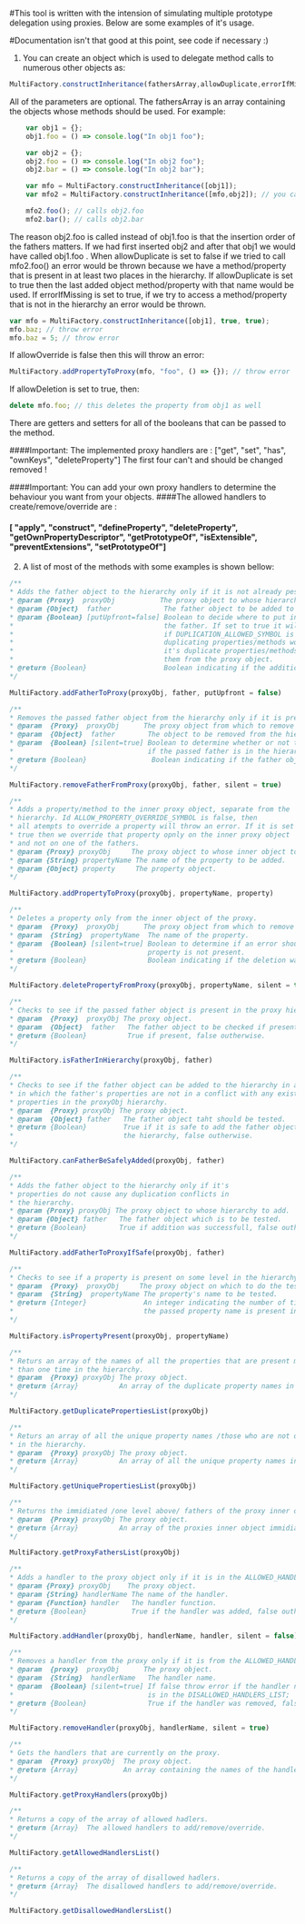 #This tool is written with the intension of simulating multiple prototype delegation using proxies. Below are some  examples of it's usage.

#Documentation isn't that good at this point, see code if necessary :)

1. You can create an object which is used to delegate method calls to numerous other objects as:
```javascript
MultiFactory.constructInheritance(fathersArray,allowDuplicate,errorIfMissing,allowOverride,allowDeletion)
```

All of the parameters are optional. The fathersArray is an array containing the objects whose methods should be used. For example:
```javascript
    var obj1 = {};
    obj1.foo = () => console.log("In obj1 foo");

    var obj2 = {};
    obj2.foo = () => console.log("In obj2 foo");
    obj2.bar = () => console.log("In obj2 bar");

    var mfo = MultiFactory.constructInheritance([obj1]);
    var mfo2 = MultiFactory.constructInheritance([mfo,obj2]); // you can use other proxies as well

    mfo2.foo(); // calls obj2.foo
    mfo2.bar(); // calls obj2.bar
```

The reason obj2.foo is called instead of obj1.foo is that the insertion order of the fathers matters. If we had first inserted obj2 and after that obj1 we would have called obj1.foo .
When allowDuplicate is set to false if we tried to call mfo2.foo() an error would be thrown because we have a method/property that is present in at least two places in the hierarchy. If allowDuplicate is set to true then the last added object method/property with that name would be used.
If errorIfMissing is set to true, if we try to access a method/property that is not in the hierarchy an error would be thrown.
```javascript
var mfo = MultiFactory.constructInheritance([obj1], true, true);
mfo.baz; // throw error
mfo.baz = 5; // throw error
```
If allowOverride is false then this will throw an error:
```javascript
MultiFactory.addPropertyToProxy(mfo, "foo", () => {}); // throw error
```
If allowDeletion is set to true, then:
```javascript
delete mfo.foo; // this deletes the property from obj1 as well
```
There are getters and setters for all of the booleans that can be passed to the method.

####Important: The implemented proxy handlers are : ["get", "set", "has", "ownKeys", "deleteProperty"]
The first four can't and should be changed removed !

####Important: You can add your own proxy handlers to determine the behaviour you want from your objects.
####The allowed handlers to create/remove/override are :
#### [ "apply", "construct", "defineProperty", "deleteProperty",  "getOwnPropertyDescriptor", "getPrototypeOf", "isExtensible", "preventExtensions", "setPrototypeOf"]

2. A list of most of the methods with some examples is shown bellow:
```javascript
/**
* Adds the father object to the hierarchy only if it is not already pesent.
* @param {Proxy}  proxyObj           The proxy object to whose hierarchy to add the father.
* @param {Object}  father             The father object to be added to the hierarchy.
* @param {Boolean} [putUpfront=false] Boolean to decide where to put in the fathers list
*                                     the father. If set to true it will be put up front and
*                                     if DUPLICATION_ALLOWED_SYMBOL is set to true, then it's
*                                     duplicating properties/methods wont be used. If set to false
*                                     it's duplicate properties/methods will be used when calling
*                                     them from the proxy object.
* @return {Boolean}                   Boolean indicating if the addition was successfull.
*/

MultiFactory.addFatherToProxy(proxyObj, father, putUpfront = false)

/**
* Removes the passed father object from the hierarchy only if it is present in it.
* @param  {Proxy}  proxyObj      The proxy object from which to remove from it's hierarchy.
* @param  {Object}  father        The object to be removed from the hierarchy
* @param  {Boolean} [silent=true] Boolean to determine whether or not to throw an error
*                                 if the passed father is in the hierarchy or not.
* @return {Boolean}                Boolean indicating if the father object was removed from the hierarchy.
*/

MultiFactory.removeFatherFromProxy(proxyObj, father, silent = true)

/**
* Adds a property/method to the inner proxy object, separate from the
* hierarchy. Id ALLOW_PROPERTY_OVERRIDE_SYMBOL is false, then
* all atempts to override a property will throw an error. If it is set to
* true then we override that property opnly on the inner proxy object
* and not on one of the fathers.
* @param {Proxy} proxyObj     The proxy object to whose inner object to add the property.
* @param {String} propertyName The name of the property to be added.
* @param {Object} property     The property object.
*/

MultiFactory.addPropertyToProxy(proxyObj, propertyName, property)

/**
* Deletes a property only from the inner object of the proxy.
* @param  {Proxy}  proxyObj      The proxy object from which to remove the property.
* @param  {String}  propertyName  The name of the property.
* @param  {Boolean} [silent=true] Boolean to determine if an error should be thrown if
*                                 property is not present.
* @return {Boolean}               Boolean indicating if the deletion was successfull.
*/

MultiFactory.deletePropertyFromProxy(proxyObj, propertyName, silent = true)

/**
* Checks to see if the passed father object is present in the proxy hierarchy.
* @param  {Proxy}  proxyObj The proxy object.
* @param  {Object}  father   The father object to be checked if present in hierarchy.
* @return {Boolean}          True if present, false outherwise.
*/

MultiFactory.isFatherInHierarchy(proxyObj, father)

/**
* Checks to see if the father object can be added to the hierarchy in a maner
* in which the father's properties are not in a conflict with any existing
* properties in the proxyObj hierarchy.
* @param  {Proxy} proxyObj The proxy object.
* @param  {Object} father   The father object taht should be tested.
* @return {Boolean}         True if it is safe to add the father object to
*                           the hierarchy, false outherwise.
*/

MultiFactory.canFatherBeSafelyAdded(proxyObj, father)

/**
* Adds the father object to the hierarchy only if it's
* properties do not cause any duplication conflicts in
* the hierarchy.
* @param {Proxy} proxyObj The proxy object to whose hierarchy to add.
* @param {Object} father   The father object which is to be tested.
* @return {Boolean}        True if addition was successfull, false outherwise.
*/

MultiFactory.addFatherToProxyIfSafe(proxyObj, father)

/**
* Checks to see if a property is present on some level in the hierarchy.
* @param  {Proxy}  proxyObj     The proxy object on which to do the test.
* @param  {String}  propertyName The property's name to be tested.
* @return {Integer}              An integer indicating the number of times
*                                the passed property name is present in the hierarchy.
*/

MultiFactory.isPropertyPresent(proxyObj, propertyName)

/**
* Returs an array of the names of all the properties that are present more
* than one time in the hierarchy.
* @param  {Proxy} proxyObj The proxy object.
* @return {Array}          An array of the duplicate property names in the hierarchy.
*/

MultiFactory.getDuplicatePropertiesList(proxyObj)

/**
* Returs an array of all the unique property names /those who are not duplicated/
* in the hierarchy.
* @param  {Proxy} proxyObj The proxy object.
* @return {Array}          An array of all the unique property names in the hierarchy.
*/

MultiFactory.getUniquePropertiesList(proxyObj)

/**
* Returns the immidiated /one level above/ fathers of the proxy inner object.
* @param  {Proxy} proxyObj The proxy object.
* @return {Array}          An array of the proxies inner object immidiate parents.
*/

MultiFactory.getProxyFathersList(proxyObj)

/**
* Adds a handler to the proxy object only if it is in the ALLOWED_HANDLERS_LIST.
* @param {Proxy} proxyObj    The proxy object.
* @param {String} handlerName The name of the handler.
* @param {Function} handler   The handler function.
* @return {Boolean}           True if the handler was added, false outherwise.
*/

MultiFactory.addHandler(proxyObj, handlerName, handler, silent = false)

/**
* Removes a handler from the proxy only if it is from the ALLOWED_HANDLERS_LIST.
* @param  {proxy}  proxyObj      The proxy object.
* @param  {String}  handlerName   The handler name.
* @param  {Boolean} [silent=true] If false throw error if the handler name passed
*                                 is in the DISALLOWED_HANDLERS_LIST;
* @return {Boolean}               True if the handler was removed, false outherwise.
*/

MultiFactory.removeHandler(proxyObj, handlerName, silent = true)

/**
* Gets the handlers that are currently on the proxy.
* @param  {Proxy} proxyObj  The proxy object.
* @return {Array}           An array containing the names of the handlers attached to the proxy.
*/

MultiFactory.getProxyHandlers(proxyObj)

/**
* Returns a copy of the array of allowed hadlers.
* @return {Array}  The allowed handlers to add/remove/override.
*/

MultiFactory.getAllowedHandlersList()

/**
* Returns a copy of the array of disallowed hadlers.
* @return {Array}  The disallowed handlers to add/remove/override.
*/

MultiFactory.getDisallowedHandlersList()
